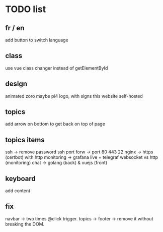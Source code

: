 # TODO list

## fr / en
add button to switch language

## class
use vue class changer instead of getElementById

## design
animated zoro
maybe pi4 logo, with signs this website self-hosted

## topics
add arrow on bottom to get back on top of page

## topics items
ssh        -> remove password ssh
port forw  -> port 80 443 22
nginx      -> https (certbot) with http
monitoring -> grafana live + telegraf websocket vs http (monitoring)
chat       -> golang (back) & vuejs (front)

## keyboard
add content

## fix
navbar -> two times @click trigger. 
topics -> footer -> remove it without breaking the DOM.